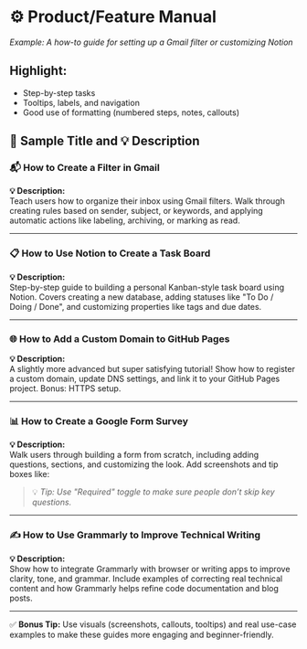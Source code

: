 # ⚙️ Product/Feature Manual
*Example: A how-to guide for setting up a Gmail filter or customizing Notion*
## Highlight:
- Step-by-step tasks
- Tooltips, labels, and navigation
- Good use of formatting (numbered steps, notes, callouts)

## 📝 Sample Title and 💡 Description

### 📬 How to Create a Filter in Gmail  
**💡 Description:**  
Teach users how to organize their inbox using Gmail filters. Walk through creating rules based on sender, subject, or keywords, and applying automatic actions like labeling, archiving, or marking as read.

---

### 📋 How to Use Notion to Create a Task Board  
**💡 Description:**  
Step-by-step guide to building a personal Kanban-style task board using Notion. Covers creating a new database, adding statuses like "To Do / Doing / Done", and customizing properties like tags and due dates.

---

### 🌐 How to Add a Custom Domain to GitHub Pages  
**💡 Description:**  
A slightly more advanced but super satisfying tutorial! Show how to register a custom domain, update DNS settings, and link it to your GitHub Pages project. Bonus: HTTPS setup.

---

### 📊 How to Create a Google Form Survey  
**💡 Description:**  
Walk users through building a form from scratch, including adding questions, sections, and customizing the look. Add screenshots and tip boxes like:  
> 💡 *Tip: Use "Required" toggle to make sure people don’t skip key questions.*

---

### ✍️ How to Use Grammarly to Improve Technical Writing  
**💡 Description:**  
Show how to integrate Grammarly with browser or writing apps to improve clarity, tone, and grammar. Include examples of correcting real technical content and how Grammarly helps refine code documentation and blog posts.

---

✅ **Bonus Tip:** Use visuals (screenshots, callouts, tooltips) and real use-case examples to make these guides more engaging and beginner-friendly.